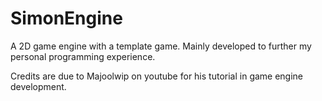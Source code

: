 # SimonEngine
 
A 2D game engine with a template game. Mainly developed to further my personal programming experience.

Credits are due to Majoolwip on youtube for his tutorial in game engine development.

